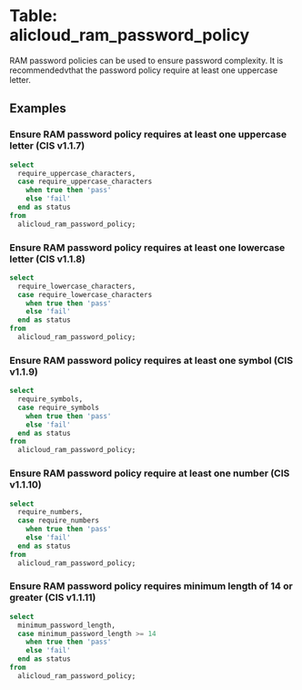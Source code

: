 # Table: alicloud_ram_password_policy

RAM password policies can be used to ensure password complexity. It is recommendedvthat the password policy require at least one uppercase letter.

## Examples

### Ensure RAM password policy requires at least one uppercase letter (CIS v1.1.7)

```sql
select
  require_uppercase_characters,
  case require_uppercase_characters
    when true then 'pass'
    else 'fail'
  end as status
from
  alicloud_ram_password_policy;
```

### Ensure RAM password policy requires at least one lowercase letter (CIS v1.1.8)

```sql
select
  require_lowercase_characters,
  case require_lowercase_characters
    when true then 'pass'
    else 'fail'
  end as status
from
  alicloud_ram_password_policy;
```

### Ensure RAM password policy requires at least one symbol (CIS v1.1.9)

```sql
select
  require_symbols,
  case require_symbols
    when true then 'pass'
    else 'fail'
  end as status
from
  alicloud_ram_password_policy;
```

### Ensure RAM password policy require at least one number (CIS v1.1.10)

```sql
select
  require_numbers,
  case require_numbers
    when true then 'pass'
    else 'fail'
  end as status
from
  alicloud_ram_password_policy;
```

### Ensure RAM password policy requires minimum length of 14 or greater (CIS v1.1.11)

```sql
select
  minimum_password_length,
  case minimum_password_length >= 14
    when true then 'pass'
    else 'fail'
  end as status
from
  alicloud_ram_password_policy;
```

